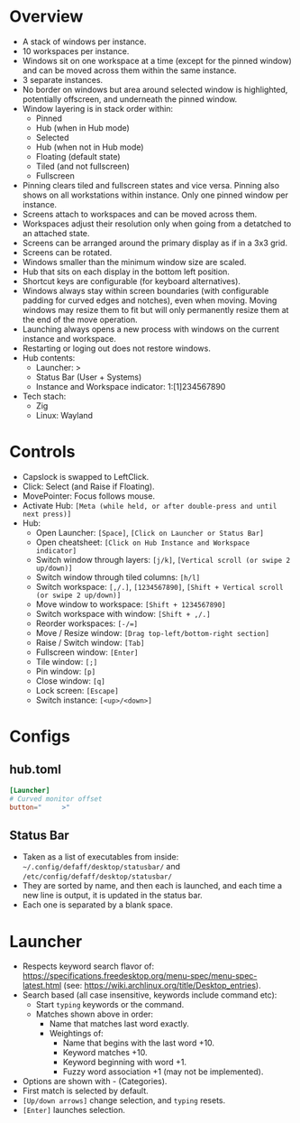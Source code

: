 # Overview

* A stack of windows per instance.
* 10 workspaces per instance.
* Windows sit on one workspace at a time (except for the pinned window) and can be moved across them within the same instance.
* 3 separate instances.
* No border on windows but area around selected window is highlighted, potentially offscreen, and underneath the pinned window.
* Window layering is in stack order within:
  * Pinned
  * Hub (when in Hub mode)
  * Selected
  * Hub (when not in Hub mode)
  * Floating (default state)
  * Tiled (and not fullscreen)
  * Fullscreen
* Pinning clears tiled and fullscreen states and vice versa. Pinning also shows on all workstations within instance. Only one pinned window per instance.
* Screens attach to workspaces and can be moved across them.
* Workspaces adjust their resolution only when going from a detatched to an attached state.
* Screens can be arranged around the primary display as if in a 3x3 grid.
* Screens can be rotated.
* Windows smaller than the minimum window size are scaled.
* Hub that sits on each display in the bottom left position.
* Shortcut keys are configurable (for keyboard alternatives).
* Windows always stay within screen boundaries (with configurable padding for curved edges and notches), even when moving. Moving windows may resize them to fit but will only permanently resize them at the end of the move operation.
* Launching always opens a new process with windows on the current instance and workspace.
* Restarting or loging out does not restore windows.
* Hub contents:
  * Launcher: >
  * Status Bar (User + Systems)
  * Instance and Workspace indicator: 1:[1]234567890
* Tech stach:
  * Zig
  * Linux: Wayland

# Controls

* Capslock is swapped to LeftClick.
* Click: Select (and Raise if Floating).
* MovePointer: Focus follows mouse.
* Activate Hub: `[Meta (while held, or after double-press and until next press)]`
* Hub:
  * Open Launcher: `[Space]`, `[Click on Launcher or Status Bar]`
  * Open cheatsheet: `[Click on Hub Instance and Workspace indicator]`
  * Switch window through layers: `[j/k]`, `[Vertical scroll (or swipe 2 up/down)]`
  * Switch window through tiled columns: `[h/l]`
  * Switch workspace: `[,/.]`, `[1234567890]`, `[Shift + Vertical scroll (or swipe 2 up/down)]`
  * Move window to workspace: `[Shift + 1234567890]`
  * Switch workspace with window: `[Shift + ,/.]`
  * Reorder workspaces: `[-/=]`
  * Move / Resize window: `[Drag top-left/bottom-right section]`
  * Raise / Switch window: `[Tab]`
  * Fullscreen window: `[Enter]`
  * Tile window: `[;]`
  * Pin window: `[p]`
  * Close window: `[q]`
  * Lock screen: `[Escape]`
  * Switch instance: `[<up>/<down>]`

# Configs

## hub.toml

```toml
[Launcher]
# Curved monitor offset
button="     >"
```

## Status Bar

* Taken as a list of executables from inside: `~/.config/defaff/desktop/statusbar/` and `/etc/config/defaff/desktop/statusbar/`
* They are sorted by name, and then each is launched, and each time a new line is output, it is updated in the status bar.
* Each one is separated by a blank space.

# Launcher

* Respects keyword search flavor of:  https://specifications.freedesktop.org/menu-spec/menu-spec-latest.html (see: https://wiki.archlinux.org/title/Desktop_entries).
* Search based (all case insensitive, keywords include command etc):
  * Start `typing` keywords or the command.
  * Matches shown above in order:
    * Name that matches last word exactly.
    * Weightings of:
      * Name that begins with the last word +10.
      * Keyword matches +10.
      * Keyword beginning with word +1.
      * Fuzzy word association +1 (may not be implemented).
* Options are shown with <Name> - <Comment> (Categories).
* First match is selected by default.
* `[Up/down arrows]` change selection, and `typing` resets.
* `[Enter]` launches selection.
